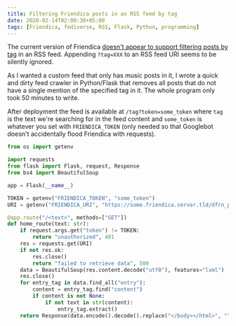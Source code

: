 ```yaml
---
title: Filtering Friendica posts in an RSS feed by tag
date: 2020-02-14T02:00:38+05:00
tags: [Friendica, fediverse, RSS, Flask, Python, programming]
---
```


The current version of Friendica [doesn't appear to support filtering posts by
tag](https://libranet.de/display/0b6b25a8-185e-3d67-ae42-cb8788243360) in an RSS
feed. Appending `?tag=XXX` to an RSS feed URI seems to be silently ignored.

As I wanted a custom feed that only has music posts in it, I wrote a quick and
dirty feed crawler in Python/Flask that removes all posts that do not have a
single mention of the specified tag in it. The whole program only took 50
minutes to write.

<!--more-->

After deployment the feed is available at
`/tag?token=some_token` where `tag` is the text we're searching for in the feed
content and `some_token` is whatever you set with `FRIENDICA_TOKEN` (only needed
so that Googlebot doesn't accidentally flood Friendica with requests).

```py
from os import getenv

import requests
from flask import Flask, request, Response
from bs4 import BeautifulSoup

app = Flask(__name__)

TOKEN = getenv("FRIENDICA_TOKEN", "some_token")
URI = getenv("FRIENDICA_URI", "https://some.friendica.server.tld/dfrn_poll/username")

@app.route("/<text>", methods=["GET"])
def home_route(text: str):
    if request.args.get("token") != TOKEN:
        return "unauthorized", 401
    res = requests.get(URI)
    if not res.ok:
        res.close()
        return "failed to retrieve data", 500
    data = BeautifulSoup(res.content.decode("utf8"), features="lxml")
    res.close()
    for entry_tag in data.find_all("entry"):
        content = entry_tag.find("content")
        if content is not None:
            if not text in str(content):
                entry_tag.extract()
    return Response(data.encode().decode().replace("</body></html>", "").replace("<html><body>", "").encode(), mimetype="application/rss+xml")
```
